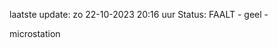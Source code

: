 laatste update: 
zo 22-10-2023 20:16   uur 
Status: FAALT - geel - 
<div class="service Y">microstation</div>